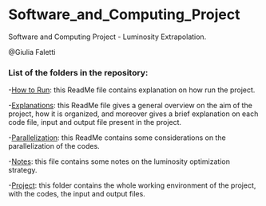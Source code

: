 # Software_and_Computing_Project
Software and Computing Project - Luminosity Extrapolation.

@Giulia Faletti

### List of the folders in the repository:
-[How to Run](https://github.com/GiuliaFaletti/Software_and_Computing_Project/blob/main/1_README_HowToRun.md): this ReadMe file contains explanation on how run the project.

-[Explanations](https://github.com/GiuliaFaletti/Software_and_Computing_Project/blob/main/0_README_ProjectExplanations.md): this ReadMe file gives a general overview on the aim of the project, how it is organized, and moreover gives a brief explanation on each code file, input and output file present in the project.

-[Parallelization](https://github.com/GiuliaFaletti/Software_and_Computing_Project/blob/main/2_README_ParallelizationConsidertions.md): this ReadMe contains some considerations on the parallelization of the codes.

-[Notes](https://github.com/GiuliaFaletti/Software_and_Computing_Project/blob/main/Concepts_of_Integrated_Luminosity_Optimization_Strategy.pdf): this file
contains some notes on the luminosity optimization strategy.

-[Project](https://github.com/GiuliaFaletti/Software_and_Computing_Project/blob/main/Project.zip): this folder contains
the whole working environment of the project, with the codes, the input and output files.

